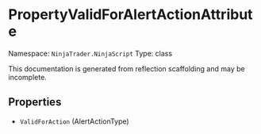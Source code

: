 # PropertyValidForAlertActionAttribute

Namespace: `NinjaTrader.NinjaScript`
Type: class

This documentation is generated from reflection scaffolding and may be incomplete.

## Properties
- `ValidForAction` (AlertActionType)
